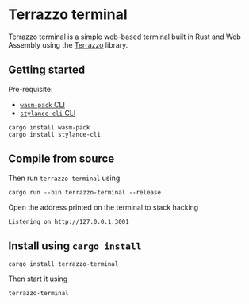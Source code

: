 # Terrazzo terminal

Terrazzo terminal is a simple web-based terminal built in Rust and Web Assembly 
using the [Terrazzo](https://docs.rs/terrazzo) library.

## Getting started
Pre-requisite:
- [`wasm-pack` CLI](https://rustwasm.github.io/wasm-pack/installer/)
- [`stylance-cli` CLI](https://github.com/basro/stylance-rs?tab=readme-ov-file#stylance-cli)

```
cargo install wasm-pack
cargo install stylance-cli
```

## Compile from source
Then run `terrazzo-terminal` using
```
cargo run --bin terrazzo-terminal --release
```

Open the address printed on the terminal to stack hacking
```
Listening on http://127.0.0.1:3001
```

## Install using `cargo install`
```
cargo install terrazzo-terminal
```

Then start it using
```
terrazzo-terminal
```
